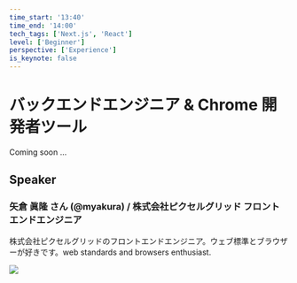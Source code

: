 ```yaml
---
time_start: '13:40'
time_end: '14:00'
tech_tags: ['Next.js', 'React']
level: ['Beginner']
perspective: ['Experience']
is_keynote: false
---
```


# バックエンドエンジニア & Chrome 開発者ツール

Coming soon ...

## Speaker

### 矢倉 眞隆 さん (@myakura) / 株式会社ピクセルグリッド フロントエンドエンジニア

株式会社ピクセルグリッドのフロントエンドエンジニア。ウェブ標準とブラウザーが好きです。web standards and browsers enthusiast.

![](https://avatars.githubusercontent.com/u/413984?v=4)

